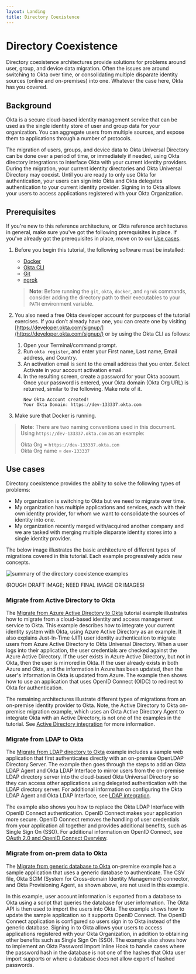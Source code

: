 ```yaml
---
layout: Landing
title: Directory Coexistence
---
```


# Directory Coexistence

Directory coexistence architectures provide solutions for problems around user, group, and device data migration. Often the issues are around switching to Okta over time, or consolidating multiple disparate identity sources (online and on-premises) into one. Whatever the case here, Okta has you covered.

## Background

Okta is a secure cloud-based identity management service that can be used as the single identity store of user and group data for your organization. You can aggregate users from multiple sources, and expose them to applications through a number of protocols.

The migration of users, groups, and device data to Okta Universal Directory can be done over a period of time, or immediately if needed, using Okta directory integrations to interface Okta with your current identity providers.  During the migration, your current identity directories and Okta Universal Directory may coexist. Until you are ready to only use Okta for authentication, your users can sign into Okta and Okta delegates authentication to your current identity provider. Signing in to Okta allows your users to access applications registered with your Okta Organization.

## Prerequisites

If you're new to this reference architecture, or Okta reference architectures in general, make sure you've got the following prerequisites in place. If you've already got the prerequisites in place, move on to our [Use cases](#use-cases).

1. Before you begin this tutorial, the following software must be installed:
   * [Docker](https://docs.docker.com/get-docker/)
   * [Okta CLI](https://cli.okta.com/)
   * [Git](https://git-scm.com/downloads)
   * [ngrok](https://ngrok.com/download)

   > **Note**: Before running  the `git`, `okta`, `docker`, and `ngrok` commands, consider adding the directory path to their executables to your `PATH` environment variable. 

2. You also need a free Okta developer account for purposes of the tutorial exercises. If you don’t already have one, you can create one by visiting [https://developer.okta.com/signup/](https://developer.okta.com/signup/) or by using the Okta CLI as follows:

   1. Open your Terminal/command prompt.
   1. Run `okta register`, and enter your First name, Last name, Email address, and Country.
   1. An activation email is sent to the email address that you enter. Select Activate in your account activation email.
   1. In the resulting screen, create a password for your Okta account. Once your password is entered, your Okta domain (Okta Org URL) is returned, similar to the following. Make note of it.
      ```
      New Okta Account created!
      Your Okta Domain: https://dev-133337.okta.com
      ```

3. Make sure that Docker is running.

<blockquote>
<p><strong>Note</strong>: There are two naming conventions used in this document. Using <code>https://dev-133337.okta.com</code> as an example:</p>
<p>Okta Org = <code>https://dev-133337.okta.com</code><br>
Okta Org name = <code>dev-133337</code></p>
</blockquote>

## Use cases

Directory coexistence provides the ability to solve the following types of problems:

* My organization is switching to Okta but we need to migrate over time.
* My organization has multiple applications and services, each with their own identity provider, for whom we want to consolidate the sources of identity into one.
* My organization recently merged with/acquired another company and we are tasked with merging multiple disparate identity stores into a single identity provider.

The below image illustrates the basic architecture of different types of migrations covered in this tutorial. Each example progressively adds new concepts.

<div class="full">

![summary of the directory coexistence examples](/img/ra/directory-coexistence/coexistence-overview.png)

</div>

(ROUGH DRAFT IMAGE; NEED FINAL IMAGE OR IMAGES)

### Migrate from Active Directory to Okta

The [Migrate from Azure Active Directory to Okta](/architecture-center/ad-to-okta/) tutorial example illustrates how to migrate from a cloud-based identity and access management service to Okta. This example describes how to integrate your current identity system with Okta, using Azure Active Directory as an example. It also explains Just-In-Time (JIT) user identity authentication to migrate users from Azure Active Directory to Okta Universal Directory. When a user logs into their application, the user credentials are checked against the Azure Active Directory. If the user exists in Azure Active Directory, but not in Okta, then the user is mirrored in Okta. If the user already exists in both Azure and Okta, and the information in Azure has been updated, then the user's information in Okta is updated from Azure. The example then shows how to use an application that uses OpenID Connect (OIDC) to redirect to Okta for authentication.

The remaining architectures illustrate different types of migrations from an on-premise identity provider to Okta.  Note, the Active Directory to Okta on-premise migration example, which uses an Okta Active Directory Agent to integrate Okta with an Active Directory, is not one of the examples in the tutorial. See [Active Directory integration](https://help.okta.com/en-us/Content/Topics/Directory/ad-agent-main.htm) for more information.

### Migrate from LDAP to Okta

The [Migrate from LDAP directory to Okta](/architecture-center/ldap-to-okta/) example includes a sample web application that first authenticates directly with an on-premise OpenLDAP Directory Server. The example then goes through the steps to add an Okta LDAP Agent and Okta LDAP Interface to mirror users from the on-premise LDAP directory server into the cloud-based Okta Universal Directory so they can access other applications using delegated authentication with the LDAP directory server. For additional information on configuring the Okta LDAP Agent and Okta LDAP Interface, see [LDAP integration](https://help.okta.com/oie/en-us/Content/Topics/Directory/ldap-agent-main.htm).

The example also shows you how to replace the Okta LDAP Interface with OpenID Connect authentication. OpenID Connect makes your application more secure. OpenID Connect removes the handling of user credentials from your application all together and provides additional benefits, such as Single Sign On (SSO). For additional information on OpenID Connect, see [OAuth 2.0 and OpenID Connect Overview](/docs/concepts/oauth-openid/). 

### Migrate from on-prem data to Okta

The [Migrate from generic database to Okta](/architecture-center/db-to-okta/) on-premise example has a sample application that uses a generic database to authenticate. The CSV file, Okta SCIM (System for Cross-domain Identity Management) connector, and Okta Provisioning Agent, as shown above, are not used in this example.

In this example, user account information is exported from a database to Okta using a script that queries the database for user information. The Okta API is then used to import the users into Okta. The example shows how to update the sample application so it supports OpenID Connect. The OpenID Connect application is configured so users sign in to Okta instead of the generic database. Signing in to Okta allows your users to access applications registered with your Okta Organization, in addition to obtaining other benefits such as Single Sign On (SSO).  The example also shows how to implement an Okta Password Import Inline Hook to handle cases where the password hash in the database is not one of the hashes that Okta user import supports or where a database does not allow export of hashed passwords.